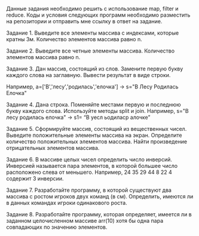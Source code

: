 Данные задания необходимо решить с использование map, filter и reduce. Коды и условия следующих программ необходимо разместить на репозитории и отправить мне ссылку в ответ на задание.

Задание 1. Выведите все элементы массива с индексами, которые кратны 3м. Количество элементов массива равно n.

Задание 2. Выведите все четные элементы массива. Количество элементов массива равно n.

Задание 3. Дан массив, состоящий из слов. Замените первую букву каждого слова на заглавную. Вывести результат в виде строки.

Например, a=['В','лесу','родилась','елочка'] -> s="В Лесу Родилась Елочка"

Задание 4. Дана строка. Поменяйте местами первую и последнюю букву каждого слова. Используйте методы split и join. Например, s="В лесу родилась елочка" -> s1= “В уесл ьодиласр алочке”

Задание 5. Сформируйте массив, состоящий из вещественных чисел. Выведите положительные элементы массива на экран. Определите количество положительных элементов массива. Найти произведение отрицательных элементов массива.

Задание 6. В массиве целых чисел определить число инверсий. Инверсией называется пара элементов, в которой большее число расположено слева от меньшего. Например, 24 35 29 44 8 22 4 содержит 3 инверсии.

Задание 7. Разработайте программу, в которой существуют два массива с ростом игроков двух команд (в см). Определить, имеются ли в данных командах игроки одинакового роста.

Задание 8. Разработайте программу, которая определяет, имеется ли в заданном целочисленном массиве arr(10) хотя бы одна пара совпадающих по значению элементов.
